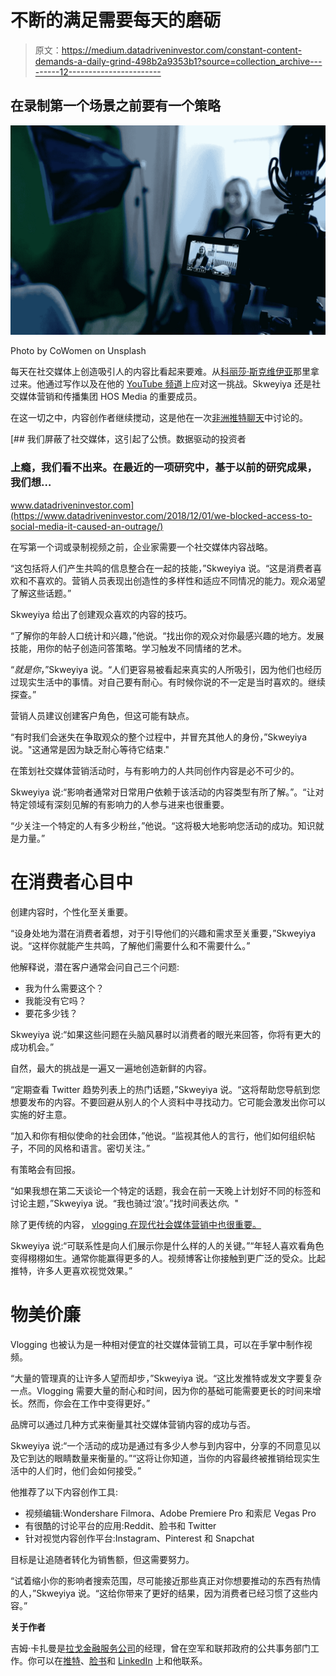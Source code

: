 # 不断的满足需要每天的磨砺

> 原文：<https://medium.datadriveninvestor.com/constant-content-demands-a-daily-grind-498b2a9353b1?source=collection_archive---------12----------------------->

## 在录制第一个场景之前要有一个策略

![](img/574a661fbf040632720d58deffededd4.png)

Photo by CoWomen on Unsplash

每天在社交媒体上创造吸引人的内容比看起来要难。从[科丽莎·斯克维伊亚](https://twitter.com/justkholii__)那里拿过来。他通过写作以及在他的 [YouTube 频道](https://www.youtube.com/watch?v=ybHOvFvUCus&t=145s)上应对这一挑战。Skweyiya 还是社交媒体营销和传播集团 HOS Media 的重要成员。

在这一切之中，内容创作者继续搅动，这是他在一次[非洲推特聊天](https://twitter.com/AfricaTweetChat)中讨论的。

[](https://www.datadriveninvestor.com/2018/12/01/we-blocked-access-to-social-media-it-caused-an-outrage/) [## 我们屏蔽了社交媒体，这引起了公愤。数据驱动的投资者

### 上瘾，我们看不出来。在最近的一项研究中，基于以前的研究成果，我们想…

www.datadriveninvestor.com](https://www.datadriveninvestor.com/2018/12/01/we-blocked-access-to-social-media-it-caused-an-outrage/) 

在写第一个词或录制视频之前，企业家需要一个社交媒体内容战略。

“这包括将人们产生共鸣的信息整合在一起的技能，”Skweyiya 说。“这是消费者喜欢和不喜欢的。营销人员表现出创造性的多样性和适应不同情况的能力。观众渴望了解这些话题。”

Skweyiya 给出了创建观众喜欢的内容的技巧。

“了解你的年龄人口统计和兴趣，”他说。“找出你的观众对你最感兴趣的地方。发展技能，用你的帖子创造问答策略。学习触发不同情绪的艺术。

“*就是你*，”Skweyiya 说。“人们更容易被看起来真实的人所吸引，因为他们也经历过现实生活中的事情。对自己要有耐心。有时候你说的不一定是当时喜欢的。继续探查。”

营销人员建议创建客户角色，但这可能有缺点。

“有时我们会迷失在争取观众的整个过程中，并冒充其他人的身份，”Skweyiya 说。"这通常是因为缺乏耐心等待它结束."

在策划社交媒体营销活动时，与有影响力的人共同创作内容是必不可少的。

Skweyiya 说:“影响者通常对日常用户依赖于该活动的内容类型有所了解。”。“让对特定领域有深刻见解的有影响力的人参与进来也很重要。

“少关注一个特定的人有多少粉丝，”他说。“这将极大地影响您活动的成功。知识就是力量。”

# **在消费者心目中**

创建内容时，个性化至关重要。

“设身处地为潜在消费者着想，对于引导他们的兴趣和需求至关重要，”Skweyiya 说。“这样你就能产生共鸣，了解他们需要什么和不需要什么。”

他解释说，潜在客户通常会问自己三个问题:

*   我为什么需要这个？
*   我能没有它吗？
*   要花多少钱？

Skweyiya 说:“如果这些问题在头脑风暴时以消费者的眼光来回答，你将有更大的成功机会。”

自然，最大的挑战是一遍又一遍地创造新鲜的内容。

“定期查看 Twitter 趋势列表上的热门话题，”Skweyiya 说。“这将帮助您导航到您想要发布的内容。不要回避从别人的个人资料中寻找动力。它可能会激发出你可以实施的好主意。

“加入和你有相似使命的社会团体，”他说。“监视其他人的言行，他们如何组织帖子，不同的风格和语言。密切关注。”

有策略会有回报。

“如果我想在第二天谈论一个特定的话题，我会在前一天晚上计划好不同的标签和讨论主题，”Skweyiya 说。“我也骑过‘浪’。”找时间表达*你*。"

除了更传统的内容， [vlogging 在现代社会媒体营销中也很重要。](https://www.datadriveninvestor.com/2019/04/09/humanize-yourself-and-connect-to-your-audience/)

Skweyiya 说:“可联系性是向人们展示你是什么样的人的关键。”“年轻人喜欢看角色变得栩栩如生。通常你能赢得更多的人。视频博客让你接触到更广泛的受众。比起推特，许多人更喜欢视觉效果。”

# **物美价廉**

Vlogging 也被认为是一种相对便宜的社交媒体营销工具，可以在手掌中制作视频。

“大量的管理真的让许多人望而却步，”Skweyiya 说。“这比发推特或发文字要复杂一点。Vlogging 需要大量的耐心和时间，因为你的基础可能需要更长的时间来增长。然而，你会在工作中变得更好。”

品牌可以通过几种方式来衡量其社交媒体营销内容的成功与否。

Skweyiya 说:“一个活动的成功是通过有多少人参与到内容中，分享的不同意见以及它到达的眼睛数量来衡量的。”“这将让你知道，当你的内容最终被推销给现实生活中的人们时，他们会如何接受。”

他推荐了以下内容创作工具:

*   视频编辑:Wondershare Filmora、Adobe Premiere Pro 和索尼 Vegas Pro
*   有很酷的讨论平台的应用:Reddit、脸书和 Twitter
*   针对视觉内容创作平台:Instagram、Pinterest 和 Snapchat

目标是让追随者转化为销售额，但这需要努力。

“试着缩小你的影响者搜索范围，尽可能接近那些真正对你想要推动的东西有热情的人，”Skweyiya 说。“这给你带来了更好的结果，因为消费者已经习惯了这些内容。”

**关于作者**

吉姆·卡扎曼是[拉戈金融服务公司](http://largofinancialservices.com/)的经理，曾在空军和联邦政府的公共事务部门工作。你可以在[推特](https://twitter.com/JKatzaman)、[脸书](https://www.facebook.com/jim.katzaman)和 [LinkedIn](https://www.linkedin.com/in/jim-katzaman-33641b21/) 上和他联系。